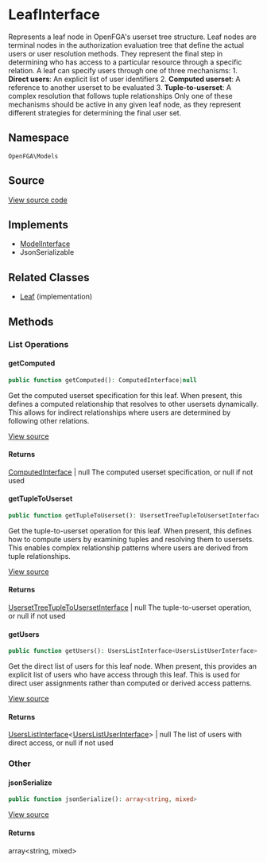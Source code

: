# LeafInterface

Represents a leaf node in OpenFGA&#039;s userset tree structure. Leaf nodes are terminal nodes in the authorization evaluation tree that define the actual users or user resolution methods. They represent the final step in determining who has access to a particular resource through a specific relation. A leaf can specify users through one of three mechanisms: 1. **Direct users**: An explicit list of user identifiers 2. **Computed userset**: A reference to another userset to be evaluated 3. **Tuple-to-userset**: A complex resolution that follows tuple relationships Only one of these mechanisms should be active in any given leaf node, as they represent different strategies for determining the final user set.

## Namespace
`OpenFGA\Models`

## Source
[View source code](https://github.com/evansims/openfga-php/blob/main/src/Models/LeafInterface.php)

## Implements
* [ModelInterface](ModelInterface.md)
* JsonSerializable

## Related Classes
* [Leaf](Models/Leaf.md) (implementation)



## Methods

                                                                        
### List Operations
#### getComputed


```php
public function getComputed(): ComputedInterface|null
```

Get the computed userset specification for this leaf. When present, this defines a computed relationship that resolves to other usersets dynamically. This allows for indirect relationships where users are determined by following other relations.

[View source](https://github.com/evansims/openfga-php/blob/main/src/Models/LeafInterface.php#L41)


#### Returns
[ComputedInterface](ComputedInterface.md) &#124; null
 The computed userset specification, or null if not used

#### getTupleToUserset


```php
public function getTupleToUserset(): UsersetTreeTupleToUsersetInterface|null
```

Get the tuple-to-userset operation for this leaf. When present, this defines how to compute users by examining tuples and resolving them to usersets. This enables complex relationship patterns where users are derived from tuple relationships.

[View source](https://github.com/evansims/openfga-php/blob/main/src/Models/LeafInterface.php#L52)


#### Returns
[UsersetTreeTupleToUsersetInterface](UsersetTreeTupleToUsersetInterface.md) &#124; null
 The tuple-to-userset operation, or null if not used

#### getUsers


```php
public function getUsers(): UsersListInterface<UsersListUserInterface>|null
```

Get the direct list of users for this leaf node. When present, this provides an explicit list of users who have access through this leaf. This is used for direct user assignments rather than computed or derived access patterns.

[View source](https://github.com/evansims/openfga-php/blob/main/src/Models/LeafInterface.php#L63)


#### Returns
[UsersListInterface](Models/Collections/UsersListInterface.md)&lt;[UsersListUserInterface](UsersListUserInterface.md)&gt; &#124; null
 The list of users with direct access, or null if not used

### Other
#### jsonSerialize


```php
public function jsonSerialize(): array<string, mixed>
```


[View source](https://github.com/evansims/openfga-php/blob/main/src/Models/LeafInterface.php#L69)


#### Returns
array&lt;string, mixed&gt;

